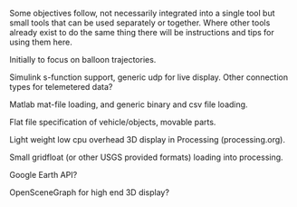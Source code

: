 Some objectives follow, not necessarily integrated into a single tool but small tools that can be used separately or together.  Where other tools already exist to do the same thing there will be instructions and tips for using them here.

Initially to focus on balloon trajectories.

Simulink s-function support, generic udp for live display.
Other connection types for telemetered data?

Matlab mat-file loading, and generic binary and csv file loading.

Flat file specification of vehicle/objects, movable parts.

Light weight low cpu overhead 3D display in Processing (processing.org).

Small gridfloat (or other USGS provided formats) loading into processing.

Google Earth API?

OpenSceneGraph for high end 3D display?